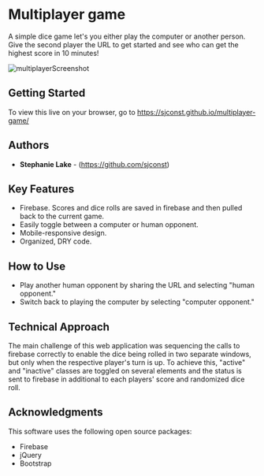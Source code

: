 # Multiplayer game
A simple dice game let's you either play the computer or another person. Give the second player the URL to get started and see who can get the highest score in 10 minutes! 

![multiplayerScreenshot](https://user-images.githubusercontent.com/42453320/64482611-f6b13e80-d1a9-11e9-83b0-afaa99cd5465.jpg)

## Getting Started

To view this live on your browser, go to https://sjconst.github.io/multiplayer-game/

## Authors

* **Stephanie Lake** - (https://github.com/sjconst)

## Key Features

* Firebase. Scores and dice rolls are saved in firebase and then pulled back to the current game. 
* Easily toggle between a computer or human opponent.
* Mobile-responsive design.
* Organized, DRY code.

## How to Use

* Play another human opponent by sharing the URL and selecting "human opponent."
* Switch back to playing the computer by selecting "computer opponent."

## Technical Approach

The main challenge of this web application was sequencing the calls to firebase correctly to enable the dice being rolled in two separate windows, but only when the respective player's turn is up. To achieve this, "active" and "inactive" classes are toggled on several elements and the status is sent to firebase in additional to each players' score and randomized dice roll. 

## Acknowledgments

This software uses the following open source packages:

* Firebase
* jQuery
* Bootstrap